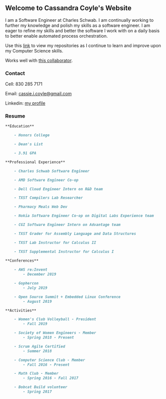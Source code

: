 
## Welcome to Cassandra Coyle's Website

I am a Software Engineer at Charles Schwab. I am continually working to further my knowledge and polish my skills as a software engineer. I am eager to refine my skills and better the software I work with on a daily basis to better enable automated process orchestration.

Use this [link](https://github.com/cicoyle) to view my repositories as I continue to learn and improve upon my Computer Science skills. 

Works well with [this collaborator](http://www.samcoyle.me).

### Contact

Cell: 830 285 7171

Email: cassie.i.coyle@gmail.com

Linkedin: [my profile](https://www.linkedin.com/in/cassandra-coyle-6878b414a/)

### Resume

```markdown
**Education**

	- Honors College

	- Dean's List

	- 3.91 GPA 

**Professional Experience**

	- Charles Schwab Software Engineer

	- AMD Software Engineer Co-op

	- Dell Cloud Engineer Intern on R&D team 

	- TXST Compilers Lab Researcher

	- Pharmacy Meals Web Dev

	- Nokia Software Engineer Co-op on Digital Labs Experience team

	- CGI Software Engineer Intern on Advantage team

	- TXST Grader for Assembly Language and Data Structures

	- TXST Lab Instructor for Calculus II

	- TXST Supplemental Instructor for Calculus I
	
**Conferences**

	- AWS re:Invent
		- December 2019

	- Gophercon
		- July 2019

	- Open Source Summit + Embedded Linux Conference
		- August 2019

**Activities**

	- Women's Club Volleyball - President
		- Fall 2019

	- Society of Women Engineers - Member
		- Spring 2018 - Present

	- Scrum Agile Certified
		- Summer 2018

	- Computer Science Club - Member
		- Fall 2016 - Present

	- Math Club - Member
		- Spring 2016 - Fall 2017

	- Bobcat Build volunteer
		- Spring 2017


```

